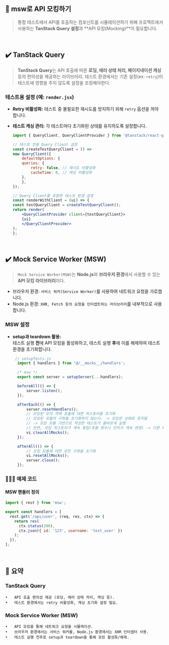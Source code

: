 ## 🧪 msw로 API 모킹하기

>통합 테스트에서 API를 호출하는 컴포넌트를 시뮬레이션하기 위해 프로젝트에서 사용하는 **TanStack Query 설정**과 **API 모킹(Mocking)**이 필요합니다.

<br>

## ✔️ TanStack Query

> **TanStack Query**는 API 호출에 따른 **로딩, 에러 상태 처리, 페이지네이션 캐싱** 등의 편의성을 제공하는 라이브러리.
> 테스트 환경에서는 기존 설정(ex: `retry`)이 테스트에 영향을 주지 않도록 설정을 조정해야한다.

### 테스트용 설정 (예: `render.jsx`)
- **Retry 비활성화:** 테스트 중 불필요한 재시도를 방지하기 위해 `retry` 옵션을 꺼야 합니다.
- **테스트 캐싱 관리:** 각 테스트마다 초기화된 상태를 유지하도록 설정합니다.

    ```jsx
    import { QueryClient, QueryClientProvider } from '@tanstack/react-query';

    // 테스트 전용 Query Client 설정
    const createTestQueryClient = () =>
    new QueryClient({
        defaultOptions: {
        queries: {
            retry: false, // 재시도 비활성화
            cacheTime: 0, // 캐싱 비활성화
        },
        },
    });

    // Query Client를 포함한 테스트 환경 설정
    const renderWithClient = (ui) => {
    const testQueryClient = createTestQueryClient();
    return render(
        <QueryClientProvider client={testQueryClient}>
        {ui}
        </QueryClientProvider>
    );
    };
    ```

<br/>

## ✔️ Mock Service Worker (MSW)

> `Mock Service Worker(MSW)`는 **Node.js**와 **브라우저 환경**에서 사용할 수 있는 **API 모킹 라이브러리**이다.

- 브라우저 환경: `서비스 워커(Service Worker)`를 사용하여 네트워크 요청을 가로챕니다.
- Node.js 환경: `XHR, Fetch 등의 요청을 인터셉트하는 라이브러리`를 내부적으로 사용합니다.

### MSW 설정
- **setup과 teardown 활용:**  
  테스트 실행 **전**에 API 모킹을 활성화하고, 테스트 실행 **후**에 이를 해제하여 테스트 환경을 초기화합니다.

  ```js
   // setupTests.js
    import { handlers } from '@/__mocks__/handlers';

    /* msw */
    export const server = setupServer(...handlers);

    beforeAll(() => {
        server.listen();
    });

    afterEach(() => {
        server.resetHandlers();
        // 모킹된 모의 객체 호출에 대한 히스토리를 초기화
        // 모킹된 모듈의 구현을 초기화하지 않는다. -> 모킹된 상태로 유지됨
        // -> 모킹 모듈 기반으로 작성한 테스트가 올바르게 실행
        // 반면, 모킹 히스토리가 계속 쌓임(호출 횟수나 인자가 계속 변경) -> 다른 테스트에 영향을 줄 수 있음
        vi.clearAllMocks();
    });

    afterAll(() => {
        // 모킹 모듈에 대한 모든 구현을 초기화
        vi.resetAllMocks();
        server.close();
    });
  ```


### 👩🏻‍💻 예제 코드

#### MSW 핸들러 정의
```javascript
import { rest } from 'msw';

export const handlers = [
  rest.get('/api/user', (req, res, ctx) => {
    return res(
      ctx.status(200),
      ctx.json({ id: '123', username: 'test_user' })
    );
  }),
];
```

<br>

## 🎯 요약

### TanStack Query
	•	API 호출 편의성 제공 (로딩, 에러 상태 처리, 캐싱 등).
	•	테스트 환경에서는 retry 비활성화, 캐싱 초기화 설정 필요.

### Mock Service Worker (MSW)
	•	API 모킹을 통해 네트워크 요청을 시뮬레이션.
	•	브라우저 환경에서는 서비스 워커를, Node.js 환경에서는 XHR 인터셉터 사용.
	•	테스트 실행 전후로 setup과 teardown을 통해 모킹 활성화/해제.